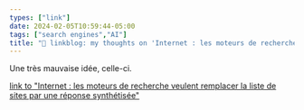 ```yaml
---
types: ["link"]
date: 2024-02-05T10:59:44-05:00
tags: ["search engines","AI"]
title: "🔗 linkblog: my thoughts on 'Internet : les moteurs de recherche veulent remplacer la liste de sites par une réponse synthétisée'"
---
```

Une très mauvaise idée, celle-ci.

[link to "Internet : les moteurs de recherche veulent remplacer la liste de sites par une réponse synthétisée"](https://www.francetvinfo.fr/replay-radio/aujourd-hui-c-est-demain/internet-les-moteurs-de-recherche-veulent-remplacer-la-liste-de-sites-par-une-reponse-synthetisee_6318219.html#xtor=RSS-3-%5Binternet%5D)
